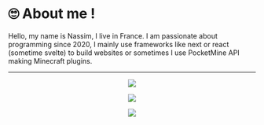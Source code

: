 # 🙄 About me !
Hello, my name is Nassim, I live in France. I am passionate about programming since 2020, I mainly use frameworks like next or react (sometime svelte) to build websites or sometimes I use PocketMine API making Minecraft plugins.

---

<p align="center">
  <img src="https://skillicons.dev/icons?i=html,css,typescript,php&perline=4" />
</p>
<p align="center">
  <img src="https://skillicons.dev/icons?i=svelte,react,nextjs,tailwind&perline=7" />
</p>
<p align="center">
  <img src="https://skillicons.dev/icons?i=supabase,figma,github,git&perline=7" />
</p>
